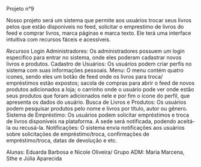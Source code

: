 Projeto n°9

Nosso projeto será um sistema que permite aos usuários trocar seus livros pelos que estão disponiveis no feed, solicitar o emprestimo de livros do feed e comprar livros, marca páginas e marca texto. Ele terá uma interface intuitiva com recursos fáceis e acessíveis.

*Recursos*
Login Administradores: Os administradores possuem um login especifico para entrar no sistema, onde eles poderam cadastrar novos livros e produtos.
Cadastro de Usuários: Os usuários podem criar perfis no sistema com suas informações pessoais.
Menu: O menu contém quatro icones, sendo eles um botão de feed onde os livros para troca/ empréstimos estão expostos; sacola de compras para abrir o feed de novos produtos adicionados a loja; o carrinho onde o usuário pode ver onde estão seus produtos que foram adicionados nele e por fim o icone do perfil, que apresenta os dados do usuário.
Busca de Livros e Produtos: Os usuários podem pesquisar produtos pelo nome e livros por título, autor ou gênero.
Sistema de Empréstimo: Os usuários podem solicitar empréstimos e troca de livros disponíveis na plataforma. A sede será notificada, podendo aceitá-la ou recusá-la.
Notificações: O sistema envia notificações aos usuários sobre solicitações de empréstimo/troca, confirmações de empréstimo/troca, datas de devolução e etc.

Alunas: Eduarda Barbosa e Nicole Oliveira/
Grupo ADM: Maria Marcena, Sthe e Júlia Aparecida
